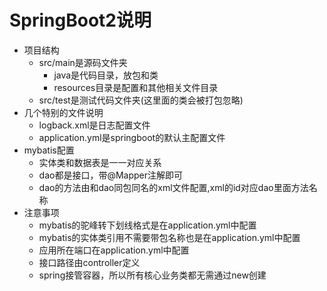 # SpringBoot2说明

- 项目结构
  - src/main是源码文件夹
    - java是代码目录，放包和类
    - resources目录是配置和其他相关文件目录
  - src/test是测试代码文件夹(这里面的类会被打包忽略)
- 几个特别的文件说明
  - logback.xml是日志配置文件
  - application.yml是springboot的默认主配置文件
- mybatis配置
  - 实体类和数据表是一一对应关系
  - dao都是接口，带@Mapper注解即可
  - dao的方法由和dao同包同名的xml文件配置,xml的id对应dao里面方法名称
- 注意事项
  - mybatis的驼峰转下划线格式是在application.yml中配置
  - mybatis的实体类引用不需要带包名称也是在application.yml中配置
  - 应用所在端口在application.yml中配置
  - 接口路径由controller定义
  - spring接管容器，所以所有核心业务类都无需通过new创建
